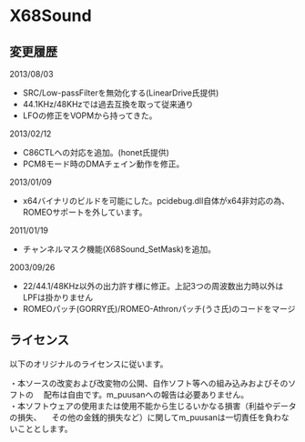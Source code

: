 ﻿
# X68Sound

## 変更履歴

2013/08/03

* SRC/Low-passFilterを無効化する(LinearDrive氏提供)
* 44.1KHz/48KHzでは過去互換を取って従来通り
* LFOの修正をVOPMから持ってきた。

2013/02/12

* C86CTLへの対応を追加。(honet氏提供)
* PCM8モード時のDMAチェイン動作を修正。

2013/01/09

* x64バイナリのビルドを可能にした。pcidebug.dll自体がx64非対応の為、ROMEOサポートを外しています。

2011/01/19

* チャンネルマスク機能(X68Sound_SetMask)を追加。

2003/09/26

* 22/44.1/48KHz以外の出力許す様に修正。上記3つの周波数出力時以外はLPFは掛かりません
* ROMEOパッチ(GORRY氏)/ROMEO-Athronパッチ(うさ氏)のコードをマージ

## ライセンス

以下のオリジナルのライセンスに従います。

・本ソースの改変および改変物の公開、自作ソフト等への組み込みおよびそのソフトの
　配布は自由です。m_puusanへの報告は必要ありません。  
・本ソフトウェアの使用または使用不能から生じるいかなる損害（利益やデータの損失、
　その他の金銭的損失など）に関してm_puusanは一切責任を負わないこととします。 
